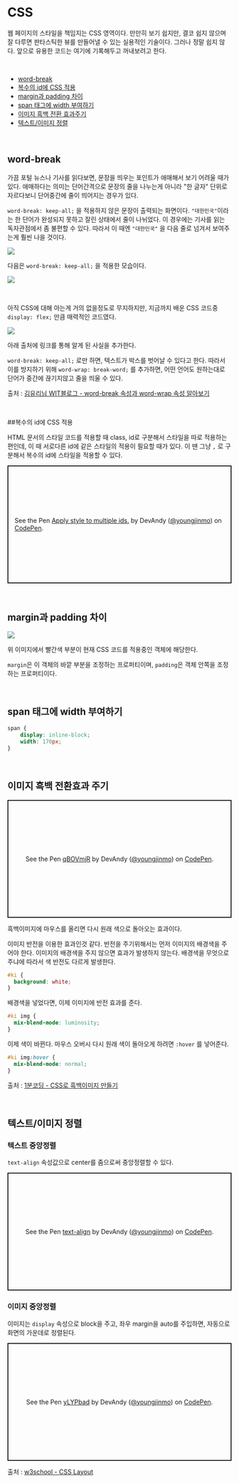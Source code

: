 # CSS

웹 페이지의 스타일을 책임지는 CSS 영역이다. 만만히 보기 쉽지만, 결코 쉽지 않으며 잘 다루면 판타스틱한 뷰를 만들어낼 수 있는 실용적인 기술이다. 그러나 정말 쉽지 않다. 앞으로 유용한 코드는 여기에 기록해두고 꺼내보려고 한다.

<br>

- [word-break](#word-break)
- [복수의 id에 CSS 적용](#apply-style-to-multiple-ids)
- [margin과 padding 차이](#margin-and-padding)
- [span 태그에 width 부여하기](#set-width-span)
- [이미지 흑백 전환 효과주기](#mix-blend-mode)
- [텍스트/이미지 정렬](#align)

<br>

## <a name="word-break"></a>word-break

가끔 포털 뉴스나 기사를 읽다보면, 문장을 띄우는 포인트가 애매해서 보기 어려울 때가 있다. 애매하다는 의미는 단어간격으로 문장의 줄을 나누는게 아니라 "한 글자" 단위로 자르다보니 단어중간에 줄이 띄어지는 경우가 있다.

`word-break: keep-all;` 을 적용하지 않은 문장이 출력되는 화면이다. `"대한민국"`이라는 한 단어가 완성되지 못하고 잘린 상태에서 줄이 나뉘었다. 이 경우에는 기사를 읽는 독자관점에서 좀 불편할 수 있다. 따라서 이 때엔 `"대한민국"` 을 다음 줄로 넘겨서 보여주는게 훨씬 나을 것이다.

![](http://www.mediafire.com/convkey/cbb1/eeqzb4niwbls0c3zg.jpg)

다음은 `word-break: keep-all;` 을 적용한 모습이다.

![](http://www.mediafire.com/convkey/0b2b/zwlwz6qc4uazsg2zg.jpg)

<br>

아직 CSS에 대해 아는게 거의 없을정도로 무지하지만, 지금까지 배운 CSS 코드중 `display: flex;` 만큼 매력적인 코드였다.

![](https://i.ytimg.com/vi/in9SX3enCHU/maxresdefault.jpg)

아래 출처에 링크를 통해 알게 된 사실을 추가한다.

 `word-break: keep-all;` 로만 하면, 텍스트가 박스를 벗어날 수 있다고 한다. 따라서 이를 방지하기 위해 `word-wrap: break-word;` 를 추가하면, 어떤 언어도 원하는대로 단어가 중간에 끊기지않고 줄을 띄울 수 있다.

출처 : [김유리님 WIT블로그 - word-break 속성과 word-wrap 속성 알아보기](https://wit.nts-corp.com/2017/07/25/4675)

<br>

##<a name="apply-style-to-multiple-ids"></a>복수의 id에 CSS 적용

HTML 문서의 스타일 코드를 적용할 때 class, id로 구분해서 스타일을 따로 적용하는 편인데, 이 때 서로다른 id에 같은 스타일의 적용이 필요할 때가 있다. 이 땐 그냥 `,` 로 구분해서 복수의 id에 스타일을 적용할 수 있다.

<p class="codepen" data-height="265" data-theme-id="default" data-default-tab="html,result" data-user="youngjinmo" data-slug-hash="LYEdypN" style="height: 265px; box-sizing: border-box; display: flex; align-items: center; justify-content: center; border: 2px solid; margin: 1em 0; padding: 1em;" data-pen-title="Apply style to multiple ids.">
  <span>See the Pen <a href="https://codepen.io/youngjinmo/pen/LYEdypN">
  Apply style to multiple ids.</a> by DevAndy (<a href="https://codepen.io/youngjinmo">@youngjinmo</a>)
  on <a href="https://codepen.io">CodePen</a>.</span>
</p>
<script async src="https://static.codepen.io/assets/embed/ei.js"></script>

<br>

## <a name="margin-and-padding"></a>margin과 padding 차이

![](https://i.stack.imgur.com/VlwVi.png)

위 이미지에서 빨간색 부분이 현재 CSS 코드를 적용중인 객체에 해당한다.

`margin`은 이 객체의 바깥 부분을 조정하는 프로퍼티이며, `padding`은 객체 안쪽을 조정하는 프로퍼티이다.

<br>

## <a name="set-width-span"></a>span 태그에 width 부여하기

~~~css
span {
	display: inline-block;
	width: 170px; 
}
~~~

<br>

## <a name="mix-blend-mode"></a>이미지 흑백 전환효과 주기

<p class="codepen" data-height="265" data-theme-id="dark" data-default-tab="css,result" data-user="youngjinmo" data-slug-hash="qBOVmjR" style="height: 265px; box-sizing: border-box; display: flex; align-items: center; justify-content: center; border: 2px solid; margin: 1em 0; padding: 1em;" data-pen-title="qBOVmjR">
  <span>See the Pen <a href="https://codepen.io/youngjinmo/pen/qBOVmjR">
  qBOVmjR</a> by DevAndy (<a href="https://codepen.io/youngjinmo">@youngjinmo</a>)
  on <a href="https://codepen.io">CodePen</a>.</span>
</p>
<script async src="https://static.codepen.io/assets/embed/ei.js"></script>

흑백이미지에 마우스를 올리면 다시 원래 색으로 돌아오는 효과이다.

이미지 반전을 이용한 효과인것 같다. 반전을 주기위해서는 먼저 이미지의 배경색을 주어야 한다. 이미지의 배경색을 주지 않으면 효과가 발생하지 않는다. 배경색을 무엇으로 주냐에 따라서 색 반전도 다르게 발생한다.

~~~css
#ki {
  background: white;
}
~~~



배경색을 넣었다면, 이제 이미지에 반전 효과를 준다.

~~~css
#ki img {
  mix-blend-mode: luminosity;
}
~~~

이제 색이 바뀐다. 마우스 오버시 다시 원래 색이 돌아오게 하려면 `:hover` 를 넣어준다.

~~~css
#ki img:hover {
  mix-blend-mode: normal;
}
~~~

출처 : <a href="https://studiomeal.com/archives/852" target="_blank">1분코딩 - CSS로 흑백이미지 만들기</a>

<br>

## <a name="align"></a>텍스트/이미지 정렬

### 텍스트 중앙정렬

`text-align` 속성값으로 center를 줌으로써 중앙정렬할 수 있다.

<p class="codepen" data-height="265" data-theme-id="dark" data-default-tab="html,result" data-user="youngjinmo" data-slug-hash="GRpOmqy" style="height: 265px; box-sizing: border-box; display: flex; align-items: center; justify-content: center; border: 2px solid; margin: 1em 0; padding: 1em;" data-pen-title="text-align">
  <span>See the Pen <a href="https://codepen.io/youngjinmo/pen/GRpOmqy">
  text-align</a> by DevAndy (<a href="https://codepen.io/youngjinmo">@youngjinmo</a>)
  on <a href="https://codepen.io">CodePen</a>.</span>
</p>
<script async src="https://static.codepen.io/assets/embed/ei.js"></script>

### 이미지 중앙정렬

이미지는 `display` 속성으로 block을 주고, 좌우 margin을 auto를 주입하면, 자동으로 화면의 가운데로 정렬된다.

<p class="codepen" data-height="265" data-theme-id="dark" data-default-tab="css,result" data-user="youngjinmo" data-slug-hash="yLYPbad" style="height: 265px; box-sizing: border-box; display: flex; align-items: center; justify-content: center; border: 2px solid; margin: 1em 0; padding: 1em;" data-pen-title="yLYPbad">
  <span>See the Pen <a href="https://codepen.io/youngjinmo/pen/yLYPbad">
  yLYPbad</a> by DevAndy (<a href="https://codepen.io/youngjinmo">@youngjinmo</a>)
  on <a href="https://codepen.io">CodePen</a>.</span>
</p>
<script async src="https://static.codepen.io/assets/embed/ei.js"></script>

출처 : [w3school - CSS Layout](https://www.w3schools.com/css/css_align.asp)

<br>